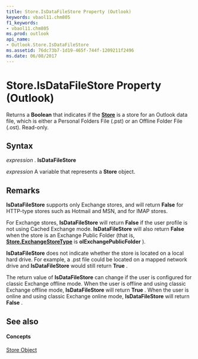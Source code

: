 ```yaml
---
title: Store.IsDataFileStore Property (Outlook)
keywords: vbaol11.chm805
f1_keywords:
- vbaol11.chm805
ms.prod: outlook
api_name:
- Outlook.Store.IsDataFileStore
ms.assetid: 76dc73b7-1d19-465f-744f-1209211f2496
ms.date: 06/08/2017
---
```



# Store.IsDataFileStore Property (Outlook)

Returns a  **Boolean** that indicates if the **[Store](store-object-outlook.md)** is a store for an Outlook data file, which is either a Personal Folders File (.pst) or an Offline Folder File (.ost). Read-only.


## Syntax

 _expression_ . **IsDataFileStore**

 _expression_ A variable that represents a **Store** object.


## Remarks

 **IsDataFileStore** supports only Exchange stores, and will return **False** for HTTP-type stores such as Hotmail and MSN, and for IMAP stores.

For Exchange stores,  **IsDataFileStore** will return **False** if the user profile is not using Cached Exchange mode. **IsDataFileStore** will also return **False** when the store is an Exchange Public Folder (that is, **[Store.ExchangeStoreType](store-exchangestoretype-property-outlook.md)** is **olExchangePublicFolder** ).

 **IsDataFileStore** does not indicate whether the store is located on a local hard drive. For example, a .pst file could be located on a mapped network drive and **IsDataFileStore** would still return **True** .

The return value of  **IsDataFileStore** can change if the user is configured for classic Exchange offline mode. When the user is offline and using classic Exchange offline mode, **IsDataFileStore** will return **True** . When the user is online and using classic Exchange online mode, **IsDataFileStore** will return **False** .


## See also


#### Concepts


[Store Object](store-object-outlook.md)

